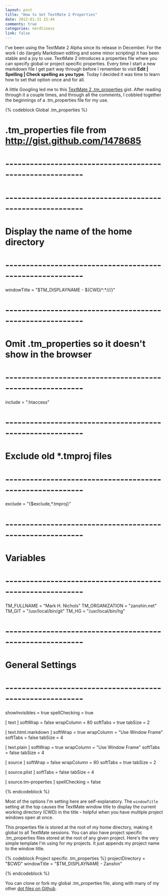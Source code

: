 ```yaml
---
layout: post
title: "How to Set TextMate 2 Properties"
date: 2012-01-31 15:44
comments: true
categories: nerdliness
link: false
---
```

I've been using the TextMate 2 Alpha since its release in December. For the work I do (largely Markdown editing and some minor scripting) it has been stable and a joy to use. TextMate 2 introduces a properties file where you can specify global or project specific properties. Every time I start a new markdown file I get part way through before I remember to visit **Edit | Spelling | Check spelling as you type**. Today I decided it was time to learn how to set that option once and for all.

A little Googling led me to this [TextMate 2 .tm_properties](http://gist.github.com/1478685 "TextMate 2 .tm_properties") gist. After reading through it a couple times, and through all the comments, I cobbled together the beginnings of a .tm_properties file for my use.

{% codeblock Global .tm_properties %}

# .tm_properties file from http://gist.github.com/1478685
# ---------------------------------------------------------

# ---------------------------------------------------------
# Display the name of the home directory
# ---------------------------------------------------------
windowTitle    = "$TM_DISPLAYNAME - ${CWD/^.*\///}"

# ---------------------------------------------------------
# Omit .tm_properties so it doesn't show in the browser
# ---------------------------------------------------------
include        = ".htaccess"

# ---------------------------------------------------------
# Exclude old *.tmproj files
# ---------------------------------------------------------
exclude        = "{$exclude,*.tmproj}"

# ---------------------------------------------------------
# Variables
# ---------------------------------------------------------
TM_FULLNAME   = "Mark H. Nichols"
TM_ORGANIZATION = "zanshin.net"
TM_GIT        = "/usr/local/bin/git"
TM_HG         = "/usr/local/bin/hg"

# ---------------------------------------------------------
# General Settings
# ---------------------------------------------------------
showInvisibles = true
spellChecking  = true

[ text ]
softWrap       = false
wrapColumn     = 80
softTabs       = true
tabSize        = 2

[ text.html.markdown ]
softWrap       = true
wrapColumn     = "Use Window Frame"
softTabs       = false
tabSize        = 4

[ text.plain ]
softWrap       = true
wrapColumn     = "Use Window Frame"
softTabs       = false
tabSize        = 4

[ source ]
softWrap       = false
wrapColumn     = 80
softTabs       = true
tabSize        = 2

[ source.plist ]
softTabs       = false
tabSize        = 4

[ source.tm-properties ]
spellChecking  = false


{% endcodeblock %}

Most of the options I'm setting here are self-explanatory. The `windowTitle` setting at the top causes the TextMate window title to display the current working directory (CWD) in the title - helpful when you have multiple project windows open at once.

This properties file is stored at the root of my home directory, making it global to all TextMate sessions. You can also have project specific .tm_properties files stored at the root of any given project. Here's the very simple template I'm using for my projects. It just appends my project name to the window title.

{% codeblock Project specific .tm_properties %}
projectDirectory = "$CWD"
windowTitle      = "$TM_DISPLAYNAME - Zanshin"

{% endcodeblock %}

You can clone or fork my global .tm_properties file, along with many of my other [dot files on Github](https://github.com/zan5hin/dotfiles "dotfiles").